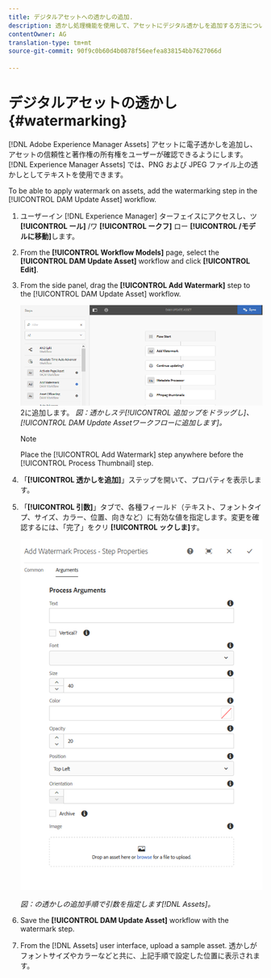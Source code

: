 ```yaml
---
title: デジタルアセットへの透かしの追加.
description: 透かし処理機能を使用して、アセットにデジタル透かしを追加する方法について説明します。
contentOwner: AG
translation-type: tm+mt
source-git-commit: 90f9c0b60d4b0878f56eefea838154bb7627066d

---
```



# デジタルアセットの透かし {#watermarking}

[!DNL Adobe Experience Manager Assets] アセットに電子透かしを追加し、アセットの信頼性と著作権の所有権をユーザーが確認できるようにします。 [!DNL Experience Manager Assets] では、PNG および JPEG ファイル上の透かしとしてテキストを使用できます。

To be able to apply watermark on assets, add the watermarking step in the [!UICONTROL DAM Update Asset] workflow.

1. ユーザーイン [!DNL Experience Manager] ターフェイスにアクセスし、ツ **[!UICONTROL ール]** /ワ **[!UICONTROL ークフ]** ロー **[!UICONTROL /モデルに移動]**&#x200B;します。
1. From the **[!UICONTROL Workflow Models]** page, select the **[!UICONTROL DAM Update Asset]** workflow and click **[!UICONTROL Edit]**.

1. From the side panel, drag the **[!UICONTROL Add Watermark]** step to the [!UICONTROL DAM Update Asset] workflow.

   ![透かしステ [!UICONTROL 追加ップをドラッグし] 、 [!UICONTROL DAM Update Assetワークフロー]](assets/add_watermark_step_aem_assets.png)2に追加します。
   *図：透かしステ[!UICONTROL 追加ップをドラッグし]、[!UICONTROL DAM Update Assetワークフローに追加します]。*

   >[!NOTE]
   >
   >Place the [!UICONTROL Add Watermark] step anywhere before the [!UICONTROL Process Thumbnail] step.

1. 「**[!UICONTROL 透かしを追加]**」ステップを開いて、プロパティを表示します。
1. 「**[!UICONTROL 引数]**」タブで、各種フィールド（テキスト、フォントタイプ、サイズ、カラー、位置、向きなど）に有効な値を指定します。変更を確認するには、「完了」をクリ **[!UICONTROL ックしま]**&#x200B;す。

   ![Assets における「透かしを追加」ステップの引数の指定](assets/arguments_add_watermark_aem_assets.png)

   *図：の透かしの追加手順で引数を指定します[!DNL Assets]。*

1. Save the **[!UICONTROL DAM Update Asset]** workflow with the watermark step.
1. From the [!DNL Assets] user interface, upload a sample asset. 透かしがフォントサイズやカラーなどと共に、上記手順で設定した位置に表示されます。
